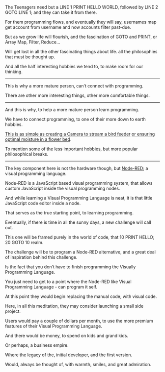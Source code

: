 The Teenagers need but a LINE 1 PRINT HELLO WORLD,
followed by LINE 2 GOTO LINE 1; and they can take it from there.

For them programming flows, and eventually they will say,
usernames map get account from username and now accounts filter past-due.

But as we grow life will flourish, and the fascination of GOTO and PRINT,
or Array Map, Filter, Reduce…

Will get lost in all the other fascinating things about life.
all the philosophies that must be thought up.

And all the half interesting hobbies we tend to,
to make room for our thinking.

---

This is why a more mature person,
can’t connect with programming.

There are other more interesting things,
other more comfortable things.

---

And this is why,
to help a more mature person learn programming.

We have to connect programming,
to one of their more down to earth hobbies.

[This is as simple as creating a Camera to stream a bird feeder][1]
[or ensuring optimal moisture in a flower bed][2].

To mention some of the less important hobbies,
but more popular philosophical breaks.

---

The key component here is not the hardware though,
but [Node-RED][3]; a visual programming language.

Node-RED is a JavaScript based visual programming system,
that allows custom JavaScript inside the visual programming nodes.

And while learning a Visual Programming Language is neat,
it is that little JavaScript code editor inside a node.

That serves as the true starting point,
to learning programming.

Eventually, if there is time in all the sunny days,
a new challenge will call out.

This one will be framed purely in the world of code,
that 10 PRINT HELLO; 20 GOTO 10 realm.

The challenge will be to program a Node-RED alternative,
and a great deal of inspiration behind this challenge.

Is the fact that you don’t have to finish
programming the Visually Programming Language.

You just need to get to a point
where the Node-RED like Visual Programming Language - can program it self.

At this point they would begin replacing the manual code,
with visual code.

Here, in all this meditation,
they may consider launching a small side project.

Users would pay a couple of dollars per month,
to use the more premium features of their Visual Programming Language.

And there would be money,
to spend on kids and grand kids.

Or perhaps,
a business empire.

Where the legacy of the,
initial developer, and the first version.

Would, always be thought of,
with warmth, smiles, and great admiration.

[1]: https://www.youtube.com/watch?v=IiOH5LUVkWo
[2]: https://www.youtube.com/watch?v=DOaDnYj3vfI
[3]: https://www.youtube.com/watch?v=3AR432bguOY&list=PLKYvTRORAnx6a9tETvF95o35mykuysuOw
